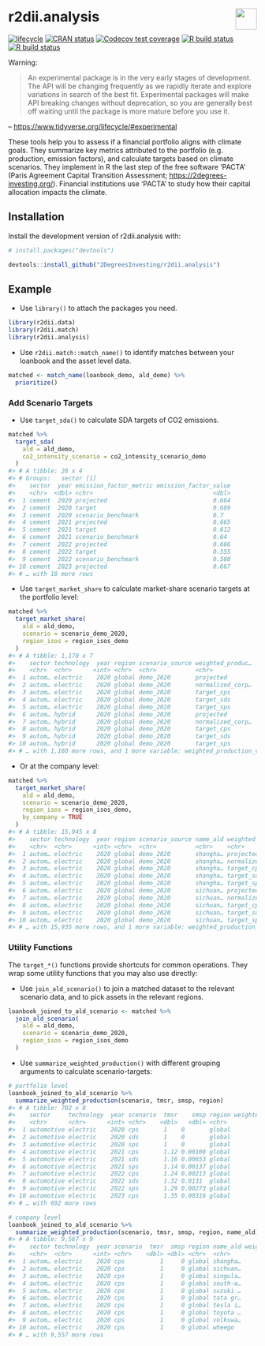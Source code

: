 
<!-- README.md is generated from README.Rmd. Please edit that file -->

# r2dii.analysis <a href='https://github.com/2DegreesInvesting/r2dii.analysis'><img src='https://imgur.com/A5ASZPE.png' align='right' height='43' /></a>

<!-- badges: start -->

[![lifecycle](https://img.shields.io/badge/lifecycle-experimental-orange.svg)](https://www.tidyverse.org/lifecycle/#experimental)
[![CRAN
status](https://www.r-pkg.org/badges/version/r2dii.analysis)](https://CRAN.R-project.org/package=r2dii.analysis)
[![Codecov test
coverage](https://codecov.io/gh/2degreesinvesting/r2dii.analysis/branch/master/graph/badge.svg)](https://codecov.io/gh/2degreesinvesting/r2dii.analysis?branch=master)
[![R build
status](https://github.com/2DegreesInvesting/r2dii.analysis/workflows/R-CMD-check/badge.svg)](https://github.com/2DegreesInvesting/r2dii.analysis/actions)
[![R build
status](https://github.com/2degreesinvesting/r2dii.analysis/workflows/R-CMD-check/badge.svg)](https://github.com/2degreesinvesting/r2dii.analysis/actions)
<!-- badges: end -->

Warning:

> An experimental package is in the very early stages of development.
> The API will be changing frequently as we rapidly iterate and explore
> variations in search of the best fit. Experimental packages will make
> API breaking changes without deprecation, so you are generally best
> off waiting until the package is more mature before you use it.

– <https://www.tidyverse.org/lifecycle/#experimental>

These tools help you to assess if a financial portfolio aligns with
climate goals. They summarize key metrics attributed to the portfolio
(e.g. production, emission factors), and calculate targets based on
climate scenarios. They implement in R the last step of the free
software ‘PACTA’ (Paris Agreement Capital Transition Assessment;
<https://2degrees-investing.org/>). Financial institutions use ‘PACTA’
to study how their capital allocation impacts the climate.

## Installation

Install the development version of r2dii.analysis with:

``` r
# install.packages("devtools")

devtools::install_github("2DegreesInvesting/r2dii.analysis")
```

## Example

  - Use `library()` to attach the packages you need.

<!-- end list -->

``` r
library(r2dii.data)
library(r2dii.match)
library(r2dii.analysis)
```

  - Use `r2dii.match::match_name()` to identify matches between your
    loanbook and the asset level data.

<!-- end list -->

``` r
matched <- match_name(loanbook_demo, ald_demo) %>%
  prioritize()
```

### Add Scenario Targets

  - Use `target_sda()` to calculate SDA targets of CO2 emissions.

<!-- end list -->

``` r
matched %>%
  target_sda(
    ald = ald_demo,
    co2_intensity_scenario = co2_intensity_scenario_demo
  )
#> # A tibble: 28 x 4
#> # Groups:   sector [1]
#>    sector  year emission_factor_metric emission_factor_value
#>    <chr>  <dbl> <chr>                                  <dbl>
#>  1 cement  2020 projected                              0.664
#>  2 cement  2020 target                                 0.669
#>  3 cement  2020 scenario_benchmark                     0.7  
#>  4 cement  2021 projected                              0.665
#>  5 cement  2021 target                                 0.612
#>  6 cement  2021 scenario_benchmark                     0.64 
#>  7 cement  2022 projected                              0.666
#>  8 cement  2022 target                                 0.555
#>  9 cement  2022 scenario_benchmark                     0.580
#> 10 cement  2023 projected                              0.667
#> # … with 18 more rows
```

  - Use `target_market_share` to calculate market-share scenario targets
    at the portfolio level:

<!-- end list -->

``` r
matched %>%
  target_market_share(
    ald = ald_demo,
    scenario = scenario_demo_2020,
    region_isos = region_isos_demo
  )
#> # A tibble: 1,170 x 7
#>    sector technology  year region scenario_source weighted_produc…
#>    <chr>  <chr>      <int> <chr>  <chr>           <chr>           
#>  1 autom… electric    2020 global demo_2020       projected       
#>  2 autom… electric    2020 global demo_2020       normalized_corp…
#>  3 autom… electric    2020 global demo_2020       target_cps      
#>  4 autom… electric    2020 global demo_2020       target_sds      
#>  5 autom… electric    2020 global demo_2020       target_sps      
#>  6 autom… hybrid      2020 global demo_2020       projected       
#>  7 autom… hybrid      2020 global demo_2020       normalized_corp…
#>  8 autom… hybrid      2020 global demo_2020       target_cps      
#>  9 autom… hybrid      2020 global demo_2020       target_sds      
#> 10 autom… hybrid      2020 global demo_2020       target_sps      
#> # … with 1,160 more rows, and 1 more variable: weighted_production_value <dbl>
```

  - Or at the company level:

<!-- end list -->

``` r
matched %>%
  target_market_share(
    ald = ald_demo,
    scenario = scenario_demo_2020,
    region_isos = region_isos_demo,
    by_company = TRUE
  )
#> # A tibble: 15,945 x 8
#>    sector technology  year region scenario_source name_ald weighted_produc…
#>    <chr>  <chr>      <int> <chr>  <chr>           <chr>    <chr>           
#>  1 autom… electric    2020 global demo_2020       shangha… projected       
#>  2 autom… electric    2020 global demo_2020       shangha… normalized_corp…
#>  3 autom… electric    2020 global demo_2020       shangha… target_cps      
#>  4 autom… electric    2020 global demo_2020       shangha… target_sds      
#>  5 autom… electric    2020 global demo_2020       shangha… target_sps      
#>  6 autom… electric    2020 global demo_2020       sichuan… projected       
#>  7 autom… electric    2020 global demo_2020       sichuan… normalized_corp…
#>  8 autom… electric    2020 global demo_2020       sichuan… target_cps      
#>  9 autom… electric    2020 global demo_2020       sichuan… target_sds      
#> 10 autom… electric    2020 global demo_2020       sichuan… target_sps      
#> # … with 15,935 more rows, and 1 more variable: weighted_production_value <dbl>
```

### Utility Functions

The `target_*()` functions provide shortcuts for common operations. They
wrap some utility functions that you may also use directly:

  - Use `join_ald_scenario()` to join a matched dataset to the relevant
    scenario data, and to pick assets in the relevant regions.

<!-- end list -->

``` r
loanbook_joined_to_ald_scenario <- matched %>%
  join_ald_scenario(
    ald = ald_demo,
    scenario = scenario_demo_2020,
    region_isos = region_isos_demo
  )
```

  - Use `summarize_weighted_production()` with different grouping
    arguments to calculate scenario-targets:

<!-- end list -->

``` r
# portfolio level
loanbook_joined_to_ald_scenario %>%
  summarize_weighted_production(scenario, tmsr, smsp, region)
#> # A tibble: 702 x 8
#>    sector     technology  year scenario  tmsr    smsp region weighted_production
#>    <chr>      <chr>      <int> <chr>    <dbl>   <dbl> <chr>                <dbl>
#>  1 automotive electric    2020 cps       1    0       global             148935.
#>  2 automotive electric    2020 sds       1    0       global             148935.
#>  3 automotive electric    2020 sps       1    0       global             148935.
#>  4 automotive electric    2021 cps       1.12 0.00108 global             150875.
#>  5 automotive electric    2021 sds       1.16 0.00653 global             150875.
#>  6 automotive electric    2021 sps       1.14 0.00137 global             150875.
#>  7 automotive electric    2022 cps       1.24 0.00213 global             152816.
#>  8 automotive electric    2022 sds       1.32 0.0131  global             152816.
#>  9 automotive electric    2022 sps       1.29 0.00273 global             152816.
#> 10 automotive electric    2023 cps       1.35 0.00316 global             154757.
#> # … with 692 more rows

# company level
loanbook_joined_to_ald_scenario %>%
  summarize_weighted_production(scenario, tmsr, smsp, region, name_ald)
#> # A tibble: 9,567 x 9
#>    sector technology  year scenario  tmsr  smsp region name_ald weighted_produc…
#>    <chr>  <chr>      <int> <chr>    <dbl> <dbl> <chr>  <chr>               <dbl>
#>  1 autom… electric    2020 cps          1     0 global shangha…            5140.
#>  2 autom… electric    2020 cps          1     0 global sichuan…            5985.
#>  3 autom… electric    2020 cps          1     0 global singula…            8674.
#>  4 autom… electric    2020 cps          1     0 global south-e…           14409.
#>  5 autom… electric    2020 cps          1     0 global suzuki …            6019.
#>  6 autom… electric    2020 cps          1     0 global tata gr…             876.
#>  7 autom… electric    2020 cps          1     0 global tesla i…            6208.
#>  8 autom… electric    2020 cps          1     0 global toyota …           19860.
#>  9 autom… electric    2020 cps          1     0 global volkswa…            9258.
#> 10 autom… electric    2020 cps          1     0 global wheego              9804.
#> # … with 9,557 more rows
```
